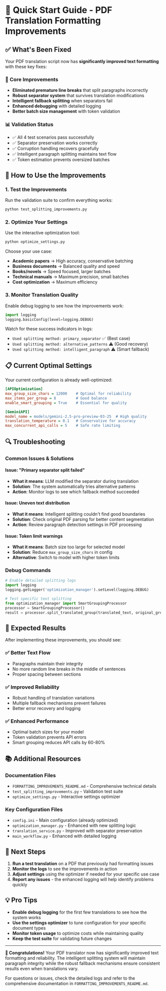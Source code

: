 # 🚀 Quick Start Guide - PDF Translation Formatting Improvements

## ✅ What's Been Fixed

Your PDF translation script now has **significantly improved text formatting** with these key fixes:

### 🔧 **Core Improvements**
- **Eliminated premature line breaks** that split paragraphs incorrectly
- **Robust separator system** that survives translation modifications  
- **Intelligent fallback splitting** when separators fail
- **Enhanced debugging** with detailed logging
- **Better batch size management** with token validation

### 📊 **Validation Status**
- ✅ All 4 test scenarios pass successfully
- ✅ Separator preservation works correctly
- ✅ Corruption handling recovers gracefully
- ✅ Intelligent paragraph splitting maintains text flow
- ✅ Token estimation prevents oversized batches

## 🎯 How to Use the Improvements

### 1. **Test the Improvements**
Run the validation suite to confirm everything works:
```bash
python test_splitting_improvements.py
```

### 2. **Optimize Your Settings**
Use the interactive optimization tool:
```bash
python optimize_settings.py
```

Choose your use case:
- **Academic papers** → High accuracy, conservative batching
- **Business documents** → Balanced quality and speed  
- **Books/novels** → Speed focused, larger batches
- **Technical manuals** → Maximum precision, small batches
- **Cost optimization** → Maximum efficiency

### 3. **Monitor Translation Quality**
Enable debug logging to see how the improvements work:
```python
import logging
logging.basicConfig(level=logging.DEBUG)
```

Watch for these success indicators in logs:
- `Used splitting method: primary_separator` ✅ (Best case)
- `Used splitting method: alternative_patterns` ⚠️ (Good recovery)
- `Used splitting method: intelligent_paragraph` ⚠️ (Smart fallback)

## 📋 Current Optimal Settings

Your current configuration is already well-optimized:

```ini
[APIOptimization]
max_group_size_chars = 12000    # Optimal for reliability
max_items_per_group = 8         # Good balance
enable_smart_grouping = True    # Essential for quality

[GeminiAPI]
model_name = models/gemini-2.5-pro-preview-03-25  # High quality
translation_temperature = 0.1   # Conservative for accuracy
max_concurrent_api_calls = 5    # Safe rate limiting
```

## 🔍 Troubleshooting

### Common Issues & Solutions

#### Issue: "Primary separator split failed"
- **What it means**: LLM modified the separator during translation
- **Solution**: The system automatically tries alternative patterns
- **Action**: Monitor logs to see which fallback method succeeded

#### Issue: Uneven text distribution
- **What it means**: Intelligent splitting couldn't find good boundaries  
- **Solution**: Check original PDF parsing for better content segmentation
- **Action**: Review paragraph detection settings in PDF processing

#### Issue: Token limit warnings
- **What it means**: Batch size too large for selected model
- **Solution**: Reduce `max_group_size_chars` in config
- **Alternative**: Switch to model with higher token limits

### Debug Commands
```python
# Enable detailed splitting logs
import logging
logging.getLogger('optimization_manager').setLevel(logging.DEBUG)

# Test specific text splitting
from optimization_manager import SmartGroupingProcessor
processor = SmartGroupingProcessor()
result = processor.split_translated_group(translated_text, original_group)
```

## 🎉 Expected Results

After implementing these improvements, you should see:

### ✅ **Better Text Flow**
- Paragraphs maintain their integrity
- No more random line breaks in the middle of sentences
- Proper spacing between sections

### ✅ **Improved Reliability** 
- Robust handling of translation variations
- Multiple fallback mechanisms prevent failures
- Better error recovery and logging

### ✅ **Enhanced Performance**
- Optimal batch sizes for your model
- Token validation prevents API errors
- Smart grouping reduces API calls by 60-80%

## 📚 Additional Resources

### Documentation Files
- `FORMATTING_IMPROVEMENTS_README.md` - Comprehensive technical details
- `test_splitting_improvements.py` - Validation test suite
- `optimize_settings.py` - Interactive settings optimizer

### Key Configuration Files
- `config.ini` - Main configuration (already optimized)
- `optimization_manager.py` - Enhanced with new splitting logic
- `translation_service.py` - Improved with separator preservation
- `main_workflow.py` - Enhanced with detailed logging

## 🚀 Next Steps

1. **Run a test translation** on a PDF that previously had formatting issues
2. **Monitor the logs** to see the improvements in action
3. **Adjust settings** using the optimizer if needed for your specific use case
4. **Report any issues** - the enhanced logging will help identify problems quickly

## 💡 Pro Tips

- **Enable debug logging** for the first few translations to see how the system works
- **Use the settings optimizer** to tune configuration for your specific document types
- **Monitor token usage** to optimize costs while maintaining quality
- **Keep the test suite** for validating future changes

---

**🎉 Congratulations!** Your PDF translator now has significantly improved text formatting and reliability. The intelligent splitting system will maintain paragraph integrity while the robust fallback mechanisms ensure consistent results even when translations vary.

For questions or issues, check the detailed logs and refer to the comprehensive documentation in `FORMATTING_IMPROVEMENTS_README.md`.
